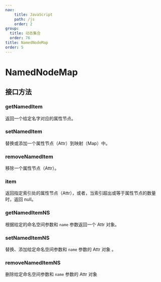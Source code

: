 ```yaml
---
nav:
    title: JavaScript
    path: /js
    order: 2
group:
  title: 动态集合
  order: 76
title: NamedNodeMap
order: 5
---
```


# NamedNodeMap

## 接口方法

### getNamedItem

返回一个给定名字对应的属性节点。

### setNamedItem

替换或添加一个属性节点（Attr）到映射（Map）中。

### removeNamedItem

移除一个属性节点（Attr）。

### item

返回指定索引处的属性节点（Attr），或者，当索引超出或等于属性节点的数量时，返回 null。

### getNamedItemNS

根据给定的命名空间参数和 `name` 参数返回一个 Attr 对象。

### setNamedItemNS

替换、添加给定命名空间参数和 `name` 参数的 Attr 对象 。

### removeNamedItemNS

删除给定命名空间参数和 `name` 参数的 Attr 对象
